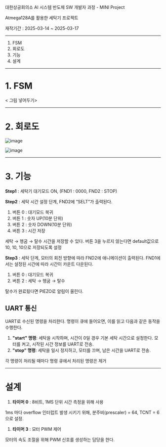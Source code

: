 대한상공회의소 AI 시스템 반도체 SW 개발자 과정 - MINI Project

Atmega128A를 활용한 세탁기 프로젝트

재작기간 : 2025-03-14 ~ 2025-03-17

---

1. FSM
2. 회로도
3. 기능
4. 설계

---

# 1. FSM

< 그림 넣어두기>

---

# 2. 회로도

![image](https://github.com/user-attachments/assets/a0bf6876-bad5-4ed9-95d9-e3cb1e9c6f8d)



![image](https://github.com/user-attachments/assets/637fb4c0-795c-494a-bd9d-9ae1f2cddcfe)


---

# 3. 기능

**Step1** :  세탁기 대기모드 ON, (FND1 : 0000,  FND2 : STOP) 

**Step2** : 세탁 시간 설정 단계, FND2에 “SELT”가 출력된다.

1. 버튼 0 : 대기모드 복귀
2. 버튼  1 :  숫자 UP(10분 단위)
3. 버튼  2 :  숫자 DOWN(10분 단위)
4. 버튼  3 :  시간 저장

세탁 → 헹굼 → 탈수 시간을 저장할 수 있다. 버튼 3을 누르지 않는다면 default값으로 10, 10, 10으로 저장되도록 설정

**Step3** : 세탁 단계, 모터의 회전 방향에 따라 FND2에 애니메이션이 출력된다. FND1에서는 설정된 시간에 따라 시간이 카운트 다운된다.

1. 버튼 0 : 대기모드 복귀
2. 버튼 2 : 세탁 → 헹굼 → 탈수

탈수가 완료됬다면 PIEZO로 알림이 울린다.

## UART 통신

UART로 수신된 명령을 처리한다. 명령이 큐에 들어오면, 이를 읽고 다음과 같은 동작을 수행한다.

1. **"start" 명령**: 세탁을 시작하며, 시간이 0일 경우 기본 세탁 시간으로 설정한다. 모터를 켜고, 시작된 시간 정보를 UART로 전송.
2. **"stop" 명령**: 세탁을 일시 정지하고, 모터를 끄며, 남은 시간을 UART로 전송.

각 명령이 처리될 때마다 명령 큐에서 처리된 명령은 제거

---

# 설계

1. **타이머 0** : 8비트, 1MS 단위 시간 측정을 위해 사용

1ms 마다 overflow 인터럽트 발생 시키기 위해,  분주비(prescaler) =  64, TCNT = 6으로 설정.

1. **타이머 3** : 모터 PWM 제어

모터의 속도 조절을 위해 PWM 신호를 생성하는 담당을 한다.

